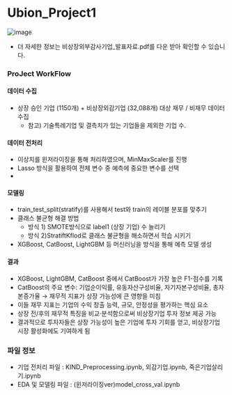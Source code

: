 # Ubion_Project1
![image](https://github.com/user-attachments/assets/7e3ade20-355a-4214-bda6-c77fb16d10ae)
- 더 자세한 정보는 비상장외부감사기업_발표자료.pdf를 다운 받아 확인할 수 있습니다.
### ProJect WorkFlow

#### 데이터 수집 
- 상장 승인 기업 (1150개) + 비상장외감기업 (32,088개) 대상 재무 / 비재무 데이터 수집
  * 참고) 기술특례기업 및 결측치가 있는 기업들을 제외한 기업 수.

#### 데이터 전처리
- 이상치를 윈저라이징을 통해 처리하였으며, MinMaxScaler를 진행
- Lasso 방식을 활용하여 전체 변수 중 예측에 중요한 변수를 선택
- 
#### 모델링
- train_test_split(stratify)를 사용해서 test와 train의 레이블 분포를 맞추기
- 클래스 불균형 해결 방법
  - 방식 1) SMOTE방식으로 label1 (상장 기업) 수 늘리기
  - 방식 2)StratiftKflod로 클래스 불균형을 해소하면서 학습 시키기
- XGBoost, CatBoost, LightGBM 등 머신러닝을 방식을 통해 예측 모델 생성

#### 결과
- XGBoost, LightGBM, CatBoost 중에서 CatBoost가 가장 높은 F1-점수를 기록
- CatBoost의 주요 변수: 기업순이익률, 유동자산구성비율, 자기자본구성비율, 총자본증가율 → 재무적 지표가 상장 가능성에 큰 영향을 미침
- 이들 재무 지표는 기업의 수익 창출 능력, 규모, 안정성을 평가하는 핵심 요소
- 상장 전/후의 재무적 특징을 비교·분석함으로써 비상장기업 투자 정보 제공 가능
- 결과적으로 투자자들은 상장 가능성이 높은 기업에 투자 기회를 얻고, 비상장기업 시장 활성화에도 기여하게 됨

### 파일 정보
- 기업 전처리 파일 : KIND_Preprocessing.ipynb, 외감기업.ipynb, 죽은기업살리기.ipynb
- EDA 및 모델링 파일 : (윈저라이징ver)model_cross_val.ipynb
